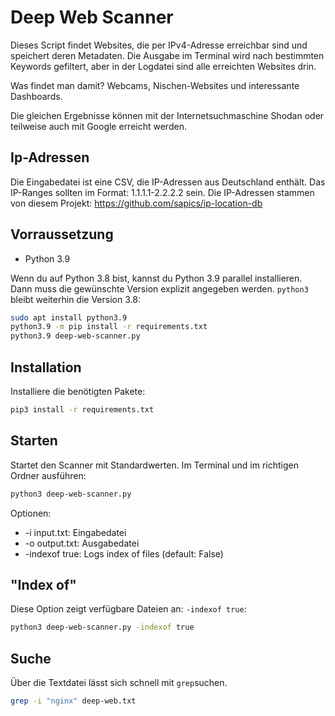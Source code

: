 # Deep Web Scanner
Dieses Script findet Websites, die per IPv4-Adresse erreichbar sind und speichert
deren Metadaten. Die Ausgabe im Terminal wird nach bestimmten Keywords gefiltert, 
aber in der Logdatei sind alle erreichten Websites drin.

Was findet man damit? Webcams, Nischen-Websites und interessante Dashboards.

Die gleichen Ergebnisse können mit der Internetsuchmaschine Shodan oder teilweise
auch mit Google erreicht werden.

## Ip-Adressen
Die Eingabedatei ist eine CSV, die IP-Adressen aus Deutschland enthält.
Das IP-Ranges sollten im Format: 1.1.1.1-2.2.2.2 sein. Die IP-Adressen stammen 
von diesem Projekt: https://github.com/sapics/ip-location-db

## Vorraussetzung
* Python 3.9

Wenn du auf Python 3.8 bist, kannst du Python 3.9 parallel installieren. Dann 
muss die gewünschte Version explizit angegeben werden. `python3` bleibt weiterhin
die Version 3.8:

``` bash
sudo apt install python3.9
python3.9 -m pip install -r requirements.txt
python3.9 deep-web-scanner.py
```

## Installation
Installiere die benötigten Pakete:
``` bash
pip3 install -r requirements.txt
```

## Starten
Startet den Scanner mit Standardwerten. Im Terminal und im richtigen Ordner ausführen:
``` bash
python3 deep-web-scanner.py
```

Optionen:
* -i input.txt: Eingabedatei
* -o output.txt: Ausgabedatei
* -indexof true: Logs index of files (default: False)

## "Index of"
Diese Option zeigt verfügbare Dateien an: `-indexof true`:
``` bash
python3 deep-web-scanner.py -indexof true
```

## Suche
Über die Textdatei lässt sich schnell mit `grep`suchen.

``` bash
grep -i "nginx" deep-web.txt
```
